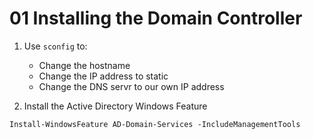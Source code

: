 # 01 Installing the Domain Controller

1. Use `sconfig` to:
    - Change the hostname
    - Change the IP address to static
    - Change the DNS servr to our own IP address

2. Install the Active Directory Windows Feature

```shell
Install-WindowsFeature AD-Domain-Services -IncludeManagementTools
```

